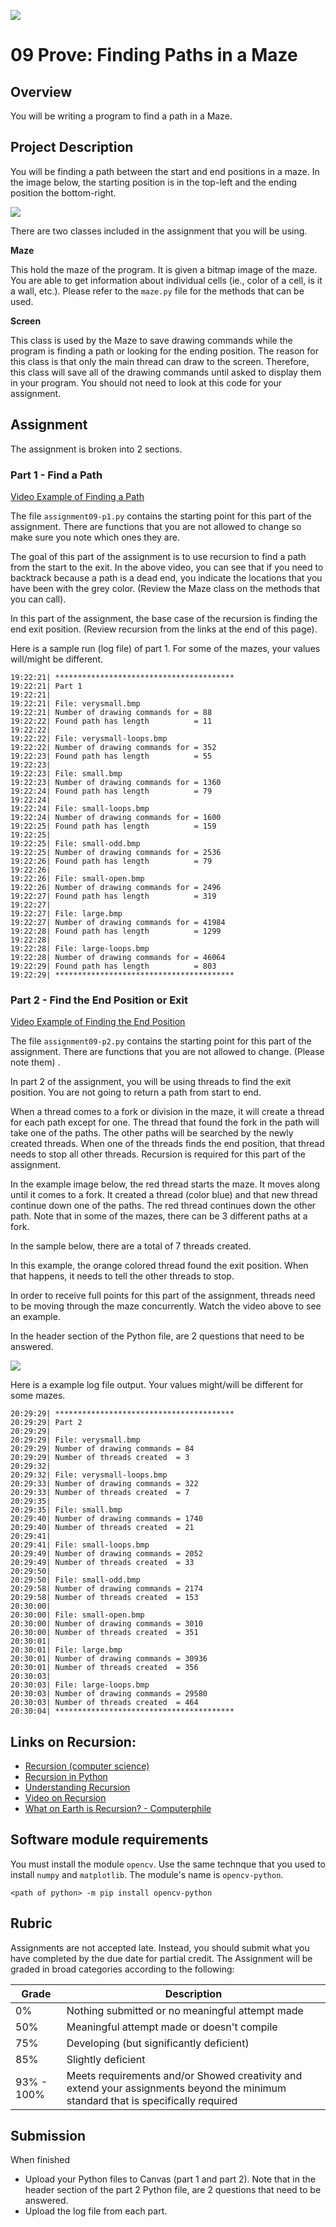 ![](../site/banner.png)

# 09 Prove: Finding Paths in a Maze

## Overview

You will be writing a program to find a path in a Maze.

## Project Description

You will be finding a path between the start and end positions in a maze.  In the image below, the starting position is in the top-left and the ending position the bottom-right.

![](maze.png)

There are two classes included in the assignment that you will be using.

**Maze**

This hold the maze of the program.  It is given a bitmap image of the maze.  You are able to get information about individual cells (ie., color of a cell, is it a wall, etc.).  Please refer to the `maze.py` file for the methods that can be used.

**Screen**

This class is used by the Maze to save drawing commands while the program is finding a path or looking for the ending position.  The reason for this class is that only the main thread can draw to the screen.  Therefore, this class will save all of the drawing commands until asked to display them in your program.  You should not need to look at this code for your assignment.

## Assignment

The assignment is broken into 2 sections.

### Part 1 - Find a Path

[Video Example of Finding a Path](find_path.mp4)

The file `assignment09-p1.py` contains the starting point for this part of the assignment.  There are functions that you are not allowed to change so make sure you note which ones they are.

The goal of this part of the assignment is to use recursion to find a path from the start to the exit.  In the above video, you can see that if you need to backtrack because a path is a dead end, you indicate the locations that you have been with the grey color. (Review the Maze class on the methods that you can call).

In this part of the assignment, the base case of the recursion is finding the end exit position.  (Review recursion from the links at the end of this page).

Here is a sample run (log file) of part 1.  For some of the mazes, your values will/might be different.

```
19:22:21| ****************************************
19:22:21| Part 1
19:22:21|
19:22:21| File: verysmall.bmp
19:22:21| Number of drawing commands for = 88
19:22:22| Found path has length          = 11
19:22:22|
19:22:22| File: verysmall-loops.bmp
19:22:22| Number of drawing commands for = 352
19:22:23| Found path has length          = 55
19:22:23|
19:22:23| File: small.bmp
19:22:23| Number of drawing commands for = 1360
19:22:24| Found path has length          = 79
19:22:24| 
19:22:24| File: small-loops.bmp
19:22:24| Number of drawing commands for = 1600
19:22:25| Found path has length          = 159
19:22:25| 
19:22:25| File: small-odd.bmp
19:22:25| Number of drawing commands for = 2536
19:22:26| Found path has length          = 79
19:22:26| 
19:22:26| File: small-open.bmp
19:22:26| Number of drawing commands for = 2496
19:22:27| Found path has length          = 319
19:22:27| 
19:22:27| File: large.bmp
19:22:27| Number of drawing commands for = 41984
19:22:28| Found path has length          = 1299
19:22:28| 
19:22:28| File: large-loops.bmp
19:22:28| Number of drawing commands for = 46064
19:22:29| Found path has length          = 803
19:22:29| ****************************************
```


### Part 2 - Find the End Position or Exit

[Video Example of Finding the End Position](find_end_position.mp4)

The file `assignment09-p2.py` contains the starting point for this part of the assignment.  There are functions that you are not allowed to change.  (Please note them) .

In part 2 of the assignment, you will be using threads to find the exit position.  You are not going to return a path from start to end.  

When a thread comes to a fork or division in the maze, it will create a thread for each path except for one.  The thread that found the fork in the path will take one of the paths. The other paths will be searched by the newly created threads.  When one of the threads finds the end position, that thread needs to stop all other threads.  Recursion is required for this part of the assignment.

In the example image below, the red thread starts the maze.  It moves along until it comes to a fork.  It created a thread (color blue) and that new thread continue down one of the paths.  The red thread continues down the other path.  Note that in some of the mazes, there can be 3 different paths at a fork.

In the sample below, there are a total of 7 threads created.

In this example, the orange colored thread found the exit position.  When that happens, it needs to tell the other threads to stop.

In order to receive full points for this part of the assignment, threads need to be moving through the maze concurrently.  Watch the video above to see an example.

In the header section of the Python file, are 2 questions that need to be answered.

![](image-threads.png)

Here is a example log file output.  Your values might/will be different for some mazes.

```
20:29:29| ****************************************
20:29:29| Part 2
20:29:29|
20:29:29| File: verysmall.bmp
20:29:29| Number of drawing commands = 84
20:29:29| Number of threads created  = 3
20:29:32| 
20:29:32| File: verysmall-loops.bmp
20:29:33| Number of drawing commands = 322
20:29:33| Number of threads created  = 7
20:29:35| 
20:29:35| File: small.bmp
20:29:40| Number of drawing commands = 1740
20:29:40| Number of threads created  = 21
20:29:41| 
20:29:41| File: small-loops.bmp
20:29:49| Number of drawing commands = 2052
20:29:49| Number of threads created  = 33
20:29:50| 
20:29:50| File: small-odd.bmp
20:29:58| Number of drawing commands = 2174
20:29:58| Number of threads created  = 153
20:30:00|
20:30:00| File: small-open.bmp
20:30:00| Number of drawing commands = 3010
20:30:00| Number of threads created  = 351
20:30:01|
20:30:01| File: large.bmp
20:30:01| Number of drawing commands = 30936
20:30:01| Number of threads created  = 356
20:30:03|
20:30:03| File: large-loops.bmp
20:30:03| Number of drawing commands = 29580
20:30:03| Number of threads created  = 464
20:30:04| ****************************************
```

## Links on Recursion:

- [Recursion (computer science)](https://en.wikipedia.org/wiki/Recursion_\(computer_science\))
- [Recursion in Python](https://realpython.com/python-thinking-recursively/#recursive-functions-in-python)
- [Understanding Recursion](https://stackabuse.com/understanding-recursive-functions-with-python/)
- [Video on Recursion](https://www.youtube.com/watch?v=ngCos392W4w)
- [What on Earth is Recursion? - Computerphile](https://www.youtube.com/watch?v=Mv9NEXX1VHc)


## Software module requirements

You must install the module `opencv`.  Use the same technque that you used to install `numpy` and `matplotlib`.  The module's name is `opencv-python`.

```
<path of python> -m pip install opencv-python
```

## Rubric

Assignments are not accepted late. Instead, you should submit what you have completed by the due date for partial credit.
The Assignment will be graded in broad categories according to the following:

| Grade | Description |
|-------|-------------|
| 0% | Nothing submitted or no meaningful attempt made |
| 50% | Meaningful attempt made or doesn't compile |
| 75% | Developing (but significantly deficient) |
| 85% | Slightly deficient |
| 93% - 100% | Meets requirements and/or Showed creativity and extend your assignments beyond the minimum standard that is specifically required |

## Submission

When finished

- Upload your Python files to Canvas (part 1 and part 2). Note that in the header section of the part 2 Python file, are 2 questions that need to be answered.
- Upload the log file from each part.